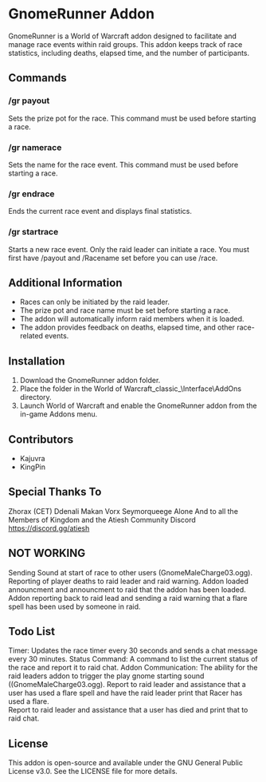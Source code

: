 # GnomeRunner Addon

GnomeRunner is a World of Warcraft addon designed to facilitate and manage race events within raid groups. This addon keeps track of race statistics, including deaths, elapsed time, and the number of participants.

## Commands

### /gr payout
Sets the prize pot for the race. This command must be used before starting a race.

### /gr namerace 
Sets the name for the race event. This command must be used before starting a race.

### /gr endrace
Ends the current race event and displays final statistics.

### /gr startrace 
Starts a new race event. Only the raid leader can initiate a race. You must first have /payout and /Racename set before you can use /race. 

## Additional Information

- Races can only be initiated by the raid leader.
- The prize pot and race name must be set before starting a race.
- The addon will automatically inform raid members when it is loaded.
- The addon provides feedback on deaths, elapsed time, and other race-related events.

## Installation

1. Download the GnomeRunner addon folder.
2. Place the folder in the World of Warcraft\_classic_\Interface\AddOns directory.
3. Launch World of Warcraft and enable the GnomeRunner addon from the in-game Addons menu.

## Contributors

- Kajuvra
- KingPin 

## Special Thanks To
Zhorax (CET)
Ddenali
Makan
Vorx
Seymorqueege 
Alone
And to all the Members of Kingdom and the Atiesh Community Discord https://discord.gg/atiesh

## NOT WORKING 
Sending Sound at start of race to other users (GnomeMaleCharge03.ogg).
Reporting of player deaths to raid leader and raid warning. 
Addon loaded announcment and announcment to raid that the addon has been loaded. 
Addon reporting back to raid lead and sending a raid warning that a flare spell has been used by someone in raid. 

## Todo List 
Timer:
Updates the race timer every 30 seconds and sends a chat message every 30 minutes.
Status Command: 
A command to list the current status of the race and report it to raid chat. 
Addon Communication: 
The ability for the raid leaders addon to trigger the play gnome starting sound ((GnomeMaleCharge03.ogg). 
Report to raid leader and assistance that a user has used a flare spell and have the raid leader print that Racer has used a flare.  
Report to raid leader and assistance that a user has died and print that to raid chat. 


## License

This addon is open-source and available under the GNU General Public License v3.0. See the LICENSE file for more details.
